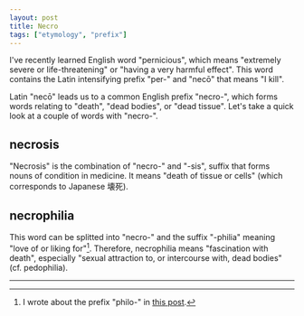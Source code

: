 ```yaml
---
layout: post
title: Necro
tags: ["etymology", "prefix"]
---
```


I've recently learned English word "pernicious", which means "extremely severe or life-threatening" or "having a very harmful effect".
This word contains the Latin intensifying prefix "per-" and "necō" that means "I kill".

Latin "necō" leads us to a common English prefix "necro-", which forms words relating to "death", "dead bodies", or "dead tissue".
Let's take a quick look at a couple of words with "necro-".

## necrosis
"Necrosis" is the combination of "necro-" and "-sis", suffix that forms nouns of condition in medicine.
It means "death of tissue or cells" (which corresponds to Japanese 壊死).

## necrophilia
This word can be splitted into "necro-" and the suffix "-philia" meaning "love of or liking for"[^post-philo].
Therefore, necrophilia means "fascination with death", especially "sexual attraction to, or intercourse with, dead bodies" (cf. pedophilia).

---

[^post-philo]: I wrote about the prefix "philo-" in [this post](https://koki-yamaguchi.github.io/2021/10/26/philo.html).